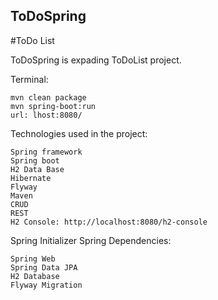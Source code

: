 ## ToDoSpring
#ToDo List

ToDoSpring is expading ToDoList project.

Terminal:

    mvn clean package
    mvn spring-boot:run
    url: lhost:8080/

Technologies used in the project:

    Spring framework
    Spring boot 
    H2 Data Base
    Hibernate
    Flyway
    Maven
    CRUD
    REST
    H2 Console: http://localhost:8080/h2-console
      
 Spring Initializer 
 Spring Dependencies:

    Spring Web
    Spring Data JPA
    H2 Database
    Flyway Migration
 

